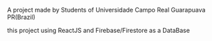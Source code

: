 A project made by Students of Universidade Campo Real Guarapuava PR(Brazil)

this project using ReactJS and Firebase/Firestore as a DataBase
